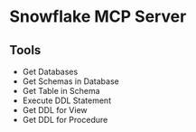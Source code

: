# Snowflake MCP Server

## Tools

- Get Databases
- Get Schemas in Database
- Get Table in Schema
- Execute DDL Statement
- Get DDL for View
- Get DDL for Procedure
